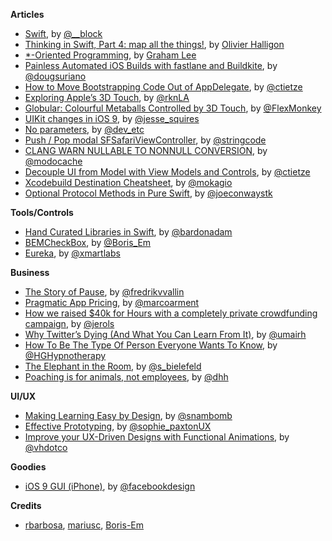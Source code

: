 **Articles**

* [Swift](http://subjective-c.tumblr.com/post/130886615632/swift), by [@__block](https://twitter.com/__block)
* [Thinking in Swift, Part 4: map all the things!](http://alisoftware.github.io/swift/2015/10/11/thinking-in-swift-4/), by [Olivier Halligon](https://twitter.com/aligatr)
* [*-Oriented Programming](http://www.sicpers.info/2015/10/oriented-programming/), by [Graham Lee](https://twitter.com/iwasleeg)
* [Painless Automated iOS Builds with fastlane and Buildkite](http://engineering.hoteltonight.com/painless-ios-builds-with-fastlane-and-buildkite), by [@dougsuriano](https://twitter.com/dougsuriano)
* [How to Move Bootstrapping Code Out of AppDelegate](http://christiantietze.de/posts/2015/10/bootstrapping-appdelegate/), by [@ctietze](https://twitter.com/ctietze)
* [Exploring Apple’s 3D Touch](https://medium.com/@rknla/exploring-apple-s-3d-touch-f5980ef45af5), by [@rknLA](https://twitter.com/rknLA)
* [Globular: Colourful Metaballs Controlled by 3D Touch](http://flexmonkey.blogspot.pt/2015/10/globular-colourful-metaballs-controlled.html), by [@FlexMonkey](https://twitter.com/FlexMonkey)
* [UIKit changes in iOS 9](http://www.jessesquires.com/UIKit-changes-in-iOS-9/), by [@jesse_squires](https://twitter.com/jesse_squires)
* [No parameters](http://devetc.org/code/2015/10/14/no-parameters.html), by [@dev_etc](https://twitter.com/dev_etc)
* [Push / Pop modal SFSafariViewController](http://www.stringcode.co.uk/push-pop-modal-sfsafariviewcontroller-hacking-swipe-from-edge-gesture/), by [@stringcode](https://twitter.com/stringcode)
* [CLANG WARN NULLABLE TO NONNULL CONVERSION](http://modocache.io/clang-warn-nullable-to-nonnull-conversion), by [@modocache](https://twitter.com/modocache)
* [Decouple UI from Model with View Models and Controls](http://christiantietze.de/posts/2015/10/view-model-control/), by [@ctietze](https://twitter.com/ctietze)
* [Xcodebuild Destination Cheatsheet](http://www.mokacoding.com/blog/xcodebuild-destination-options/), by [@mokagio](https://twitter.com/mokagio)
* [Optional Protocol Methods in Pure Swift](http://blog.stablekernel.com/optional-protocol-methods-in-pure-swift), by [@joeconwaystk](https://twitter.com/joeconwaystk)

**Tools/Controls**

* [Hand Curated Libraries in Swift](http://www.ioscookies.com/), by [@bardonadam](https://twitter.com/bardonadam)
* [BEMCheckBox](https://github.com/Boris-Em/BEMCheckBox), by [@Boris_Em](https://twitter.com/Boris_Em)
* [Eureka](https://github.com/xmartlabs/Eureka), by [@xmartlabs](https://twitter.com/xmartlabs)

**Business**

* [The Story of Pause](https://ustwo.com/blog/the-story-of-pause), by [@fredrikvvallin](https://twitter.com/fredrikvvallin)
* [Pragmatic App Pricing](http://www.marco.org/2015/10/13/pragmatic-pricing), by [@marcoarment](https://twitter.com/marcoarment)
* [How we raised $40k for Hours with a completely private crowdfunding campaign](https://medium.com/@jerols/6-things-we-learned-from-running-a-private-crowdfunding-campaign-33ac835de4dd), by [@jerols](https://medium.com/@jerols)
* [Why Twitter’s Dying (And What You Can Learn From It)](https://medium.com/bad-words/why-twitter-s-dying-and-what-you-can-learn-from-it-9ed233e37974), by [@umairh](https://twitter.com/umairh)
* [How To Be The Type Of Person Everyone Wants To Know](https://medium.com/the-coffeelicious/how-to-be-the-type-of-person-everyone-wants-to-know-b7e996313c39), by [@HGHypnotherapy](https://twitter.com/HGHypnotherapy)
* [The Elephant in the Room](http://samanthabielefeld.com/journal/the-elephant-in-the-room), by [@s_bielefeld](https://twitter.com/s_bielefeld)
* [Poaching is for animals, not employees](https://signalvnoise.com/posts/3962-poaching-is-for-animals-not-employees), by [@dhh](https://twitter.com/dhh)

**UI/UX**

* [Making Learning Easy by Design](https://medium.com/google-design/designing-a-ux-for-learning-ebed4fa0a798), by [@snambomb](https://twitter.com/snambomb)
* [Effective Prototyping](https://medium.com/@sophie_paxtonUX/effective-prototyping-ad97d2f469a0), by [@sophie_paxtonUX](https://twitter.com/sophie_paxtonUX)
* [Improve your UX-Driven Designs with Functional Animations](https://visualhierarchy.co/blog/improve-your-ux-functional-animations/), by [@vhdotco](https://twitter.com/vhdotco)


**Goodies**

* [iOS 9 GUI (iPhone)](http://facebook.github.io/design/ios9.html), by [@facebookdesign](https://twitter.com/facebookdesign)


**Credits**

* [rbarbosa](https://github.com/rbarbosa), [mariusc](https://github.com/mariusc), [Boris-Em](https://github.com/Boris-Em)
